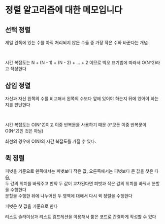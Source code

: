 # 정렬 알고리즘에 대한 메모입니다

## 선택 정렬

<p>제일 왼쪽에 있는 수를 아직 처리되지 않은 수들 중 가장 작은 수와 바꾼다는 개념 </p>
<br />
<p>시간 복잡도는 N + (N - 1) + (N - 2) + ... + 2 이므로 빅오 표기법에 따라서 O(N^2)라고 작성한다</p>

## 삽입 정렬

<p>자신과 자신 왼쪽의 수를 비교해서 왼쪽의 수보다 앞에 있어야 하는지 뒤에 있어야 하는지를 판단한다</p>
<br />

<p>시간 복잡도는 O(N^2)이고 이중 반복문을 사용하기 때문 (\*모든 이중 반복문이 O(N^2)인 것은 아님)</p>
<p>최선의 경우에 O(N)의 시간 복잡도를 가질 수 있다.</p>

## 퀵 정렬

<p>피벗을 기준으로 왼쪽에서는 피벗보다 작은 값, 오른쪽에서는 피벗보다 큰 값을 찾은 다음,<br/> 두 값의 위치를 바꿔주고 만약 두 값이 교차된다면 피벗과 작은 값의 위치를 바꿔서 분할을 수행한다<br />분할을 수행한 뒤에 나누어진 두 영역에 대해서 다시 퀵 정렬을 수행한다</p>

<p>피벗은 첫 값을 기준으로 한다</p>
<p>리스트 슬라이싱과 리스트 컴프레션을 이용해서 짧은 코드로 간결하게 작성할 수 있다</p>
